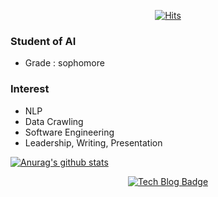 <div align=center>

[![Hits](https://hits.seeyoufarm.com/api/count/incr/badge.svg?url=https%3A%2F%2Fgithub.com%2FYangDongJae)](https://hits.seeyoufarm.com) 

</div>

### Student of AI
- Grade : sophomore

### Interest
- NLP 
- Data Crawling
- Software Engineering
- Leadership, Writing, Presentation

 [![Anurag's github stats](https://github-readme-stats.vercel.app/api?username=YangDongJae )](https://github.com/anuraghazra/github-readme-stats)

<div align=center>

[![Tech Blog Badge](http://img.shields.io/badge/-Tech%20blog-black?style=flat-square&logo=github&link=https://YangDongJae.github.io/)](https://YangDongJae.github.io/) 
</div>
